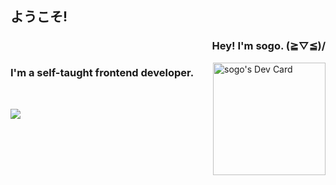 <body>
  <h2>ようこそ!</h2>
  <p align="right">
    <h3 align="right">Hey! I'm sogo. (≧▽≦)/</h3>
    <a href="https://app.daily.dev/sogo"><img src="https://api.daily.dev/devcards/51769bce454c4201b0cdbe8ed87dee99.png?r=byz" width="180" alt="sogo's Dev Card"                  align="right"/></a>
  </p>
  <h3>
    I'm a self-taught frontend developer.
  </h3>
  <br>
    <p align="justify">
      <img src="https://count.getloli.com/get/@xsogox?theme=asoul" />
    </p>
</body>
